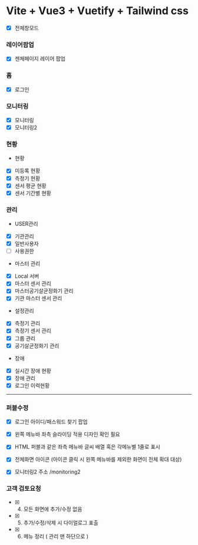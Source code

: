 # Vite + Vue3 + Vuetify + Tailwind css

- [x] 전체창모드

### 레이어팝업
- [x] 젠체페이지 레이어 팝업

### 홈
- [x] 로그인
### 모니터링
- [x] 모니터링
- [x] 모니터링2
### 현황
- 현황
- [x] 미등록 현황
- [x] 측정기 현황
- [x] 센서 평균 현황
- [x] 센서 기간별 현황
### 관리
- USER관리
- [x] 기관관리
- [x] 일반사용자
- [ ] 사용권한
- 마스터 관리
- [x] Local 서버
- [x] 마스터 센서 관리
- [x] 마스터공기살균정화기 관리
- [x] 기관 마스터 센서 관리
- 설정관리
- [x] 측정기 관리
- [x] 측정기 센서 관리
- [x] 그룹 관리
- [x] 공기살균정화기 관리
- 장애
- [x] 실시간 장애 현황
- [x] 장애 관리
- [x] 로그인 이력현황

---

### 퍼블수정
- [x] 로그인 아이디/패스워드 찾기 팝업
- [x] 왼쪽 메뉴바 좌측 슬라이딩 적용 디자인 확인 필요
- [x] HTML 퍼블과 같은 좌측 메뉴바 글씨 배열 혹은 각메뉴별 1줄로 표시
- [x] 전체화면 아이콘 (아이콘 클릭 시 왼쪽 메뉴바를 제외한 화면이 전체 확대 대상)
- [x] 모니터링2 주소 /monitoring2


### 고객 검토요청
- [x] 4. 모든 화면에 추가/수정 없음
- [x] 5. 추가/수정/삭제 시 다이얼로그 표출
- [x] 6. 메뉴 정리 ( 관리 맨 하단으로 )